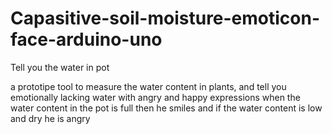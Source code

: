 # Capasitive-soil-moisture-emoticon-face-arduino-uno
Tell you the water in pot 

a prototipe tool to measure the water content in plants, and tell you emotionally lacking water with angry and happy expressions when the water content in the pot is full then he smiles and if the water content is low and dry he is angry
